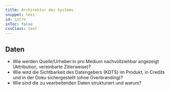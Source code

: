 ```yaml
---
title: Architektur des Systems
snippet: text
id: intro
inToc: false
cssClass: text
---
```


## Daten

- Wie werden Quelle/Urheber:in pro Medium nachvollziehbar angezeigt (Attribution, vereinbarte Zitierweise)?
- Wie wird die Sichtbarkeit des Datengebers (KDTS) im Produkt, in Credits und in der Doku sichergestellt (ohne Overbranding)?
- Wie sind die zu vearbeitenden Daten strukturiert und warum?

